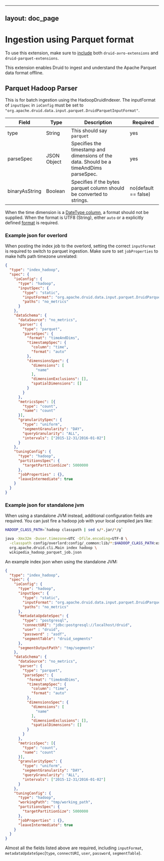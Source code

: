 <!--
  ~ Licensed to the Apache Software Foundation (ASF) under one
  ~ or more contributor license agreements.  See the NOTICE file
  ~ distributed with this work for additional information
  ~ regarding copyright ownership.  The ASF licenses this file
  ~ to you under the Apache License, Version 2.0 (the
  ~ "License"); you may not use this file except in compliance
  ~ with the License.  You may obtain a copy of the License at
  ~
  ~   http://www.apache.org/licenses/LICENSE-2.0
  ~
  ~ Unless required by applicable law or agreed to in writing,
  ~ software distributed under the License is distributed on an
  ~ "AS IS" BASIS, WITHOUT WARRANTIES OR CONDITIONS OF ANY
  ~ KIND, either express or implied.  See the License for the
  ~ specific language governing permissions and limitations
  ~ under the License.
  -->

---
layout: doc_page
---

# Ingestion using Parquet format

To use this extension, make sure to [include](../../operations/including-extensions.html) both `druid-avro-extensions` and `druid-parquet-extensions`.

This extension enables Druid to ingest and understand the Apache Parquet data format offline.

## Parquet Hadoop Parser

This is for batch ingestion using the HadoopDruidIndexer. The inputFormat of `inputSpec` in `ioConfig` must be set to `"org.apache.druid.data.input.parquet.DruidParquetInputFormat"`.

|Field     | Type        | Description                                                                            | Required|
|----------|-------------|----------------------------------------------------------------------------------------|---------|
| type      | String      | This should say `parquet`                                                              | yes |
| parseSpec | JSON Object | Specifies the timestamp and dimensions of the data. Should be a timeAndDims parseSpec. | yes |
| binaryAsString | Boolean | Specifies if the bytes parquet column should be converted to strings. | no(default == false) |

When the time dimension is a [DateType column](https://github.com/apache/parquet-format/blob/master/LogicalTypes.md), a format should not be supplied. When the format is UTF8 (String), either `auto` or a explicitly defined [format](http://www.joda.org/joda-time/apidocs/org/joda/time/format/DateTimeFormat.html) is required.

### Example json for overlord

When posting the index job to the overlord, setting the correct `inputFormat` is required to switch to parquet ingestion. Make sure to set `jobProperties` to make hdfs path timezone unrelated:

```json
{
  "type": "index_hadoop",
  "spec": {
    "ioConfig": {
      "type": "hadoop",
      "inputSpec": {
        "type": "static",
        "inputFormat": "org.apache.druid.data.input.parquet.DruidParquetInputFormat",
        "paths": "no_metrics"
      }
    },
    "dataSchema": {
      "dataSource": "no_metrics",
      "parser": {
        "type": "parquet",
        "parseSpec": {
          "format": "timeAndDims",
          "timestampSpec": {
            "column": "time",
            "format": "auto"
          },
          "dimensionsSpec": {
            "dimensions": [
              "name"
            ],
            "dimensionExclusions": [],
            "spatialDimensions": []
          }
        }
      },
      "metricsSpec": [{
        "type": "count",
        "name": "count"
      }],
      "granularitySpec": {
        "type": "uniform",
        "segmentGranularity": "DAY",
        "queryGranularity": "ALL",
        "intervals": ["2015-12-31/2016-01-02"]
      }
    },
    "tuningConfig": {
      "type": "hadoop",
      "partitionsSpec": {
        "targetPartitionSize": 5000000
      },
      "jobProperties" : {},
      "leaveIntermediate": true
    }
  }
}
```

### Example json for standalone jvm
When using a standalone JVM instead, additional configuration fields are required. You can just fire a hadoop job with your local compiled jars like:

```bash
HADOOP_CLASS_PATH=`hadoop classpath | sed s/*.jar/*/g`

java -Xmx32m -Duser.timezone=UTC -Dfile.encoding=UTF-8 \
  -classpath config/overlord:config/_common:lib/*:$HADOOP_CLASS_PATH:extensions/druid-avro-extensions/*  \
  org.apache.druid.cli.Main index hadoop \
  wikipedia_hadoop_parquet_job.json
```

An example index json when using the standalone JVM:

```json
{
  "type": "index_hadoop",
  "spec": {
    "ioConfig": {
      "type": "hadoop",
      "inputSpec": {
        "type": "static",
        "inputFormat": "org.apache.druid.data.input.parquet.DruidParquetInputFormat",
        "paths": "no_metrics"
      },
      "metadataUpdateSpec": {
        "type": "postgresql",
        "connectURI": "jdbc:postgresql://localhost/druid",
        "user" : "druid",
        "password" : "asdf",
        "segmentTable": "druid_segments"
      },
      "segmentOutputPath": "tmp/segments"
    },
    "dataSchema": {
      "dataSource": "no_metrics",
      "parser": {
        "type": "parquet",
        "parseSpec": {
          "format": "timeAndDims",
          "timestampSpec": {
            "column": "time",
            "format": "auto"
          },
          "dimensionsSpec": {
            "dimensions": [
              "name"
            ],
            "dimensionExclusions": [],
            "spatialDimensions": []
          }
        }
      },
      "metricsSpec": [{
        "type": "count",
        "name": "count"
      }],
      "granularitySpec": {
        "type": "uniform",
        "segmentGranularity": "DAY",
        "queryGranularity": "ALL",
        "intervals": ["2015-12-31/2016-01-02"]
      }
    },
    "tuningConfig": {
      "type": "hadoop",
      "workingPath": "tmp/working_path",
      "partitionsSpec": {
        "targetPartitionSize": 5000000
      },
      "jobProperties" : {},
      "leaveIntermediate": true
    }
  }
}
```

Almost all the fields listed above are required, including `inputFormat`, `metadataUpdateSpec`(`type`, `connectURI`, `user`, `password`, `segmentTable`).
